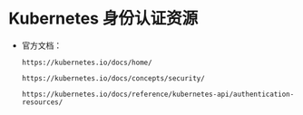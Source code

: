 
# Kubernetes 身份认证资源

  * 官方文档：

        https://kubernetes.io/docs/home/

        https://kubernetes.io/docs/concepts/security/

        https://kubernetes.io/docs/reference/kubernetes-api/authentication-resources/
